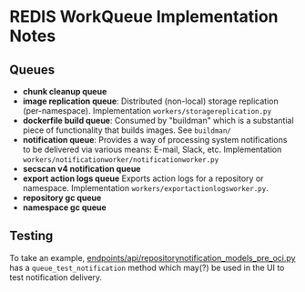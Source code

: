 # REDIS WorkQueue Implementation Notes #

## Queues ##

- **chunk cleanup queue**
- **image replication queue**: Distributed (non-local) storage replication (per-namespace). Implementation `workers/storagereplication.py`
- **dockerfile build queue**: Consumed by "buildman" which is a substantial piece of functionality that builds images. See `buildman/`
- **notification queue**: Provides a way of processing system notifications to be delivered via various means: E-mail,
  Slack, etc. Implementation `workers/notificationworker/notificationworker.py`
- **secscan v4 notification queue**
- **export action logs queue** Exports action logs for a repository or namespace. Implementation `workers/exportactionlogsworker.py`.
- **repository gc queue**
- **namespace gc queue**

## Testing ##

To take an example, [endpoints/api/repositorynotification_models_pre_oci.py](../endpoints/api/repositorynotification_models_pre_oci.py)
has a `queue_test_notification` method which may(?) be used in the UI to test notification delivery.
